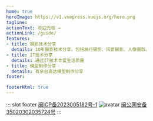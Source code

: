 ```yaml
---
home: true
heroImage: https://v1.vuepress.vuejs.org/hero.png
tagline: 
actionText: 欢迎光临 →
actionLink: /guide/
features:
- title: 摄影技术分享
  details: 10年摄影技术分享，包括旅行摄影、风景摄影、人像摄影。
- title: IT技术分享
  details: 通过IT技术丰富生活质量
- title: 模型制作分享
  details: 百余台高达模型制作分享
footer: 

footerHtml: true
---
```

::: slot footer
[闽ICP备2023005182号-1](https://beian.miit.gov.cn)
![avatar](https://www.beian.gov.cn/portal/download?token=fbe18419-48e8-4393-9dc4-8db936a18f86)
[闽公网安备 35020302035724号](http://www.beian.gov.cn/portal/registerSystemInfo?recordcode=35020302035724)
:::